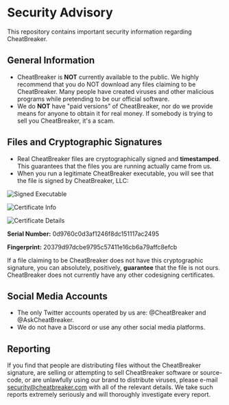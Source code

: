 # Security Advisory
This repository contains important security information regarding CheatBreaker.

## General Information
* CheatBreaker is **NOT** currently available to the public. We highly recommend that you do NOT download any files claiming to be CheatBreaker. Many people have created viruses and other malicious programs while pretending to be our official software.
* We do **NOT** have "paid versions" of CheatBreaker, nor do we provide means for anyone to obtain it for real money. If somebody is trying to sell you CheatBreaker, it's a scam.

## Files and Cryptographic Signatures
* Real CheatBreaker files are cryptographically signed and **timestamped**. This guarantees that the files you are running actually came from us.
* When you run a legitimate CheatBreaker executable, you will see that the file is signed by CheatBreaker, LLC:


![Signed Executable](https://i.imgur.com/MrsHXHF.png)


![Certificate Info](https://i.imgur.com/whMsnPt.png)


![Certificate Details](https://i.imgur.com/OjEeMKv.png)

**Serial Number:** 0d9760c0d3af1246f8dc151117ac2495

**Fingerprint:** 20379d97dcbe9795c57411e16cb6a79affc8efcb

If a file claiming to be CheatBreaker does not have this cryptographic signature, you can absolutely, positively, **guarantee** that the file is not ours. CheatBreaker does not currently have any other codesigning certificates.

## Social Media Accounts
* The only Twitter accounts operated by us are: @CheatBreaker and @AskCheatBreaker.
* We do not have a Discord or use any other social media platforms.

## Reporting
If you find that people are distributing files without the CheatBreaker signature, are selling or attempting to sell CheatBreaker software or source-code, or are unlawfully using our brand to distribute viruses, please e-mail security@cheatbreaker.com with all of the relevant details. We take such reports extremely seriously and will thoroughly investigate every report.
